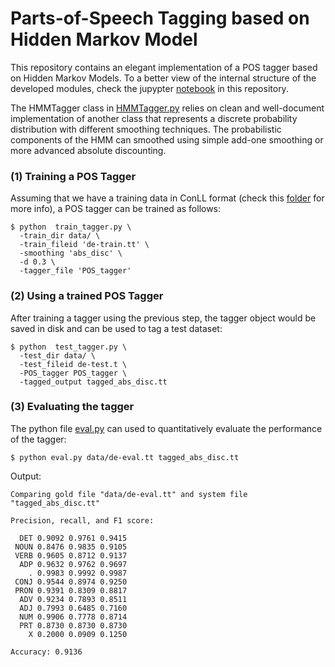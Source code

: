 # Parts-of-Speech Tagging based on Hidden Markov Model

This repository contains an elegant implementation of a POS tagger based on Hidden Markov Models. To a better view of the internal structure of the developed modules, check the jupypter [notebook](https://github.com/badrex/HMMTagger/blob/master/HMM_POS_Tagger.ipynb) in this repository.

The HMMTagger class in [HMMTagger.py](https://github.com/badrex/HMMTagger/blob/master/HMMTagger.py) relies on clean and well-document implementation of another class that represents a discrete probability distribution with different smoothing techniques. The probabilistic components of the HMM can smoothed using simple add-one smoothing or more advanced absolute discounting.


### (1) Training a POS Tagger
Assuming that we have a training data in ConLL format (check this [folder](https://github.com/badrex/HMMTagger/tree/master/data) for more info), a POS tagger can be trained as follows:

```
$ python  train_tagger.py \
  -train_dir data/ \
  -train_fileid 'de-train.tt' \
  -smoothing 'abs_disc' \
  -d 0.3 \
  -tagger_file 'POS_tagger'
```

### (2) Using a trained POS Tagger
After training a tagger using the previous step, the tagger object would be saved in disk and can be used to tag a test dataset:

```
$ python  test_tagger.py \
  -test_dir data/ \
  -test_fileid de-test.t \
  -POS_tagger POS_tagger \
  -tagged_output tagged_abs_disc.tt
```

### (3) Evaluating the tagger
The python file [eval.py](https://github.com/badrex/HMMTagger/blob/master/eval.py) can used to quantitatively evaluate the performance of the tagger:

```
$ python eval.py data/de-eval.tt tagged_abs_disc.tt
```

Output:

```
Comparing gold file "data/de-eval.tt" and system file "tagged_abs_disc.tt"

Precision, recall, and F1 score:

  DET 0.9092 0.9761 0.9415
 NOUN 0.8476 0.9835 0.9105
 VERB 0.9605 0.8712 0.9137
  ADP 0.9632 0.9762 0.9697
    . 0.9983 0.9992 0.9987
 CONJ 0.9544 0.8974 0.9250
 PRON 0.9391 0.8309 0.8817
  ADV 0.9234 0.7893 0.8511
  ADJ 0.7993 0.6485 0.7160
  NUM 0.9906 0.7778 0.8714
  PRT 0.8730 0.8730 0.8730
    X 0.2000 0.0909 0.1250

Accuracy: 0.9136

```

